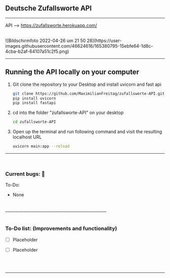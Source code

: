 
## Deutsche Zufallsworte API

__________________________________________________


API --> https://zufallsworte.herokuapp.com/


<br>
![Bildschirmfoto 2022-04-26 um 21 50 28](https://user-images.githubusercontent.com/46624616/165380795-15ebfe64-1d8c-4cba-b2af-64107a51c2f5.png)
<br>

__________________________________________________


<!-- GETTING STARTED -->
## Running the API locally on your computer


1. Git clone the repository to your Desktop and install uvicorn and fast api 
   ```sh
   git clone https://github.com/MaximilianFreitag/zufallsworte-API.git
   pip install uvicorn
   pip install fastapi
   ```

2. cd into the folder "zufallsworte-API" on your desktop
   ```sh
   cd zufallsworte-API
   ```
   
3. Open up the terminal and run following command and visit the resulting localhost URL
   ```sh
   uvicorn main:app --reload
   ```



__________________________________________________

<br>

### Current bugs: 🐞

To-Do:

- None



<br>
__________________________________________________

<br>
<br>

### To-Do list: (Improvements and functionality)

- [ ] Placeholder
- [ ] Placeholder


<br>
<br>

__________________________________________________

<br>
<br>
<br>
<br>
